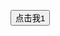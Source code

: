 <button id="myButton">点击我1</button>

<script>	
  document.getElementById('myButton').addEventListener('click', function() {
    // 在这里编写点击操作代码  
    window.location.href = '指定的路径.html';
  });
</script>
